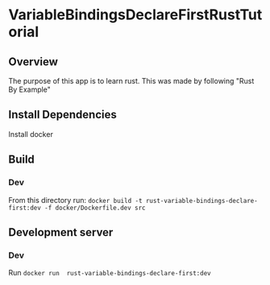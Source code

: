 # VariableBindingsDeclareFirstRustTutorial

## Overview
The purpose of this app is to learn rust. This was made by following "Rust By Example"

## Install Dependencies
Install docker

## Build
### Dev
From this directory run: `docker build -t rust-variable-bindings-declare-first:dev -f docker/Dockerfile.dev src`

## Development server
### Dev
Run `docker run  rust-variable-bindings-declare-first:dev`